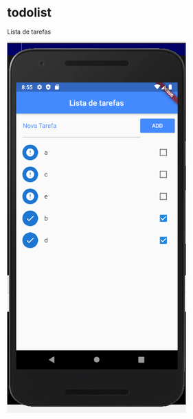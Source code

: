 # todolist

Lista de tarefas

![alt tag](https://raw.githubusercontent.com/DoctorRu/todo-list/master/screenshot/01.png)
